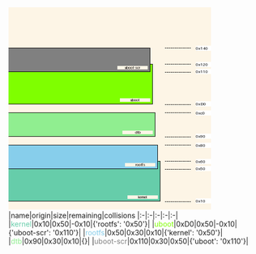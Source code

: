 ![memory map diagram](report.png)
|name|origin|size|remaining|collisions
|:-|:-|:-|:-|:-|
|<span style='color:mediumaquamarine'>kernel</span>|0x10|0x50|-0x10|{'rootfs': '0x50'}|
|<span style='color:chartreuse'>uboot</span>|0xD0|0x50|-0x10|{'uboot-scr': '0x110'}|
|<span style='color:skyblue'>rootfs</span>|0x50|0x30|0x10|{'kernel': '0x50'}|
|<span style='color:lightgreen'>dtb</span>|0x90|0x30|0x10|{}|
|<span style='color:grey'>uboot-scr</span>|0x110|0x30|0x50|{'uboot': '0x110'}|
